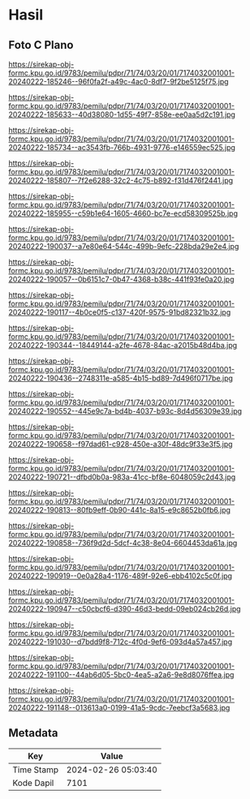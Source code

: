 # Hasil

## Foto C Plano

https://sirekap-obj-formc.kpu.go.id/9783/pemilu/pdpr/71/74/03/20/01/7174032001001-20240222-185246--96f0fa2f-a49c-4ac0-8df7-9f2be5125f75.jpg

https://sirekap-obj-formc.kpu.go.id/9783/pemilu/pdpr/71/74/03/20/01/7174032001001-20240222-185633--40d38080-1d55-49f7-858e-ee0aa5d2c191.jpg

https://sirekap-obj-formc.kpu.go.id/9783/pemilu/pdpr/71/74/03/20/01/7174032001001-20240222-185734--ac3543fb-766b-4931-9776-e146559ec525.jpg

https://sirekap-obj-formc.kpu.go.id/9783/pemilu/pdpr/71/74/03/20/01/7174032001001-20240222-185807--7f2e6288-32c2-4c75-b892-f31d476f2441.jpg

https://sirekap-obj-formc.kpu.go.id/9783/pemilu/pdpr/71/74/03/20/01/7174032001001-20240222-185955--c59b1e64-1605-4660-bc7e-ecd58309525b.jpg

https://sirekap-obj-formc.kpu.go.id/9783/pemilu/pdpr/71/74/03/20/01/7174032001001-20240222-190037--a7e80e64-544c-499b-9efc-228bda29e2e4.jpg

https://sirekap-obj-formc.kpu.go.id/9783/pemilu/pdpr/71/74/03/20/01/7174032001001-20240222-190057--0b6151c7-0b47-4368-b38c-441f93fe0a20.jpg

https://sirekap-obj-formc.kpu.go.id/9783/pemilu/pdpr/71/74/03/20/01/7174032001001-20240222-190117--4b0ce0f5-c137-420f-9575-91bd82321b32.jpg

https://sirekap-obj-formc.kpu.go.id/9783/pemilu/pdpr/71/74/03/20/01/7174032001001-20240222-190344--18449144-a2fe-4678-84ac-a2015b48d4ba.jpg

https://sirekap-obj-formc.kpu.go.id/9783/pemilu/pdpr/71/74/03/20/01/7174032001001-20240222-190436--2748311e-a585-4b15-bd89-7d496f0717be.jpg

https://sirekap-obj-formc.kpu.go.id/9783/pemilu/pdpr/71/74/03/20/01/7174032001001-20240222-190552--445e9c7a-bd4b-4037-b93c-8d4d56309e39.jpg

https://sirekap-obj-formc.kpu.go.id/9783/pemilu/pdpr/71/74/03/20/01/7174032001001-20240222-190658--f97dad61-c928-450e-a30f-48dc9f33e3f5.jpg

https://sirekap-obj-formc.kpu.go.id/9783/pemilu/pdpr/71/74/03/20/01/7174032001001-20240222-190721--dfbd0b0a-983a-41cc-bf8e-6048059c2d43.jpg

https://sirekap-obj-formc.kpu.go.id/9783/pemilu/pdpr/71/74/03/20/01/7174032001001-20240222-190813--80fb9eff-0b90-441c-8a15-e9c8652b0fb6.jpg

https://sirekap-obj-formc.kpu.go.id/9783/pemilu/pdpr/71/74/03/20/01/7174032001001-20240222-190858--736f9d2d-5dcf-4c38-8e04-6604453da61a.jpg

https://sirekap-obj-formc.kpu.go.id/9783/pemilu/pdpr/71/74/03/20/01/7174032001001-20240222-190919--0e0a28a4-1176-489f-92e6-ebb4102c5c0f.jpg

https://sirekap-obj-formc.kpu.go.id/9783/pemilu/pdpr/71/74/03/20/01/7174032001001-20240222-190947--c50cbcf6-d390-46d3-bedd-09eb024cb26d.jpg

https://sirekap-obj-formc.kpu.go.id/9783/pemilu/pdpr/71/74/03/20/01/7174032001001-20240222-191030--d7bdd9f8-712c-4f0d-9ef6-093d4a57a457.jpg

https://sirekap-obj-formc.kpu.go.id/9783/pemilu/pdpr/71/74/03/20/01/7174032001001-20240222-191100--44ab6d05-5bc0-4ea5-a2a6-9e8d8076ffea.jpg

https://sirekap-obj-formc.kpu.go.id/9783/pemilu/pdpr/71/74/03/20/01/7174032001001-20240222-191148--013613a0-0199-41a5-9cdc-7eebcf3a5683.jpg


## Metadata

| Key        | Value               |
| ---------- | ------------------- |
| Time Stamp | 2024-02-26 05:03:40 |
| Kode Dapil | 7101                |



